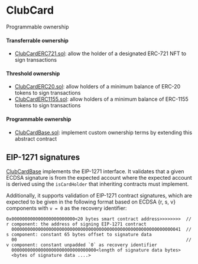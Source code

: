 # ClubCard

Programmable ownership

#### Transferrable ownership

- [ClubCardERC721.sol](contracts/ClubCardERC721.sol): allow the holder of a designated ERC-721 NFT to sign transactions

#### Threshold ownership

- [ClubCardERC20.sol](contracts/ClubCardERC20.sol): allow holders of a minimum balance of ERC-20 tokens to sign transactions
- [ClubCardERC1155.sol](contracts/ClubCardERC1155.sol): allow holders of a minimum balance of ERC-1155 tokens to sign transactions

#### Programmable ownership

- [ClubCardBase.sol](contracts/ClubCardBase.sol): implement custom ownership terms by extending this abstract contract

## EIP-1271 signatures

[ClubCardBase](contracts/ClubCardBase.sol) implements the EIP-1271 interface.
It validates that a given ECDSA signature is from the expected account where the expected account is derived using the `isCardHolder` that inheriting contracts must implement.

Additionally, it supports validation of EIP-1271 contract signatures, which are expected to be given in the following format based on ECDSA {r, s, v} components with `v = 0` as the recovery identifier:

```
0x000000000000000000000000<20 bytes smart contract address>>>>>>>>  // r component: the address of signing EIP-1271 contract
  0000000000000000000000000000000000000000000000000000000000000041  // s component: constant 65 bytes offset to signature data
  00                                                                // v component: constant unpadded `0` as recovery identifier
  00000000000000000000000000000000<length of signature data bytes>
  <bytes of signature data ....>
```
